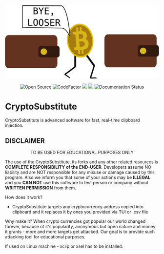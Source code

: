 <p align="center">
  <img src="logo.png" width=512>
</p>
<p align="center">
   <a href="https://github.com/darksecdevelopers"><img title="Open Source" src="https://badges.frapsoft.com/os/v2/open-source.png?v=103" ></a>
  <a href="https://www.codefactor.io/repository/github/darksecdevelopers/cryptosubstitute"><img src="https://www.codefactor.io/repository/github/darksecdevelopers/cryptosubstitute/badge" alt="CodeFactor" /></a>
  <a href="https://www.codacy.com/gh/DarkSecDevelopers/CryptoSubstitute?utm_source=github.com&amp;utm_medium=referral&amp;utm_content=DarkSecDevelopers/CryptoSubstitute&amp;utm_campaign=Badge_Grade"><img src="https://app.codacy.com/project/badge/Grade/83d3d3633947461ba73d739fb499163f"/></a>
<a href="https://app.fossa.com/projects/git%2Bgithub.com%2FDarkSecDevelopers%2FCryptoSubstitute?ref=badge_shield" alt="FOSSA Status"><img src="https://app.fossa.com/api/projects/git%2Bgithub.com%2FDarkSecDevelopers%2FCryptoSubstitute.svg?type=shield"/></a>
  <a href='https://cryptosubstitute.readthedocs.io/en/latest/?badge=latest'>
    <img src='https://readthedocs.org/projects/cryptosubstitute/badge/?version=latest' alt='Documentation Status' />
</a>
</p>

# CryptoSubstitute

CryptoSubstitute is advanced software for fast, real-time clipboard injection.

## DISCLAIMER

<p align="center">
  TO BE USED FOR EDUCATIONAL PURPOSES ONLY
</p>

The use of the CryptoSubstitute, its forks and any other related resources is
**COMPLETE RESPONSIBILITY of the END-USER**. Developers assume NO liability and
are NOT responsible for any misuse or damage caused by this program. Also we
inform you that some of your actions may be **ILLEGAL** and you **CAN NOT** use
this software to test person or company without **WRITTEN PERMISSION** from
them.

How does it work?

- CryptoSubstitute targets any cryptocurrency address copied into clipboard and
  it replaces it by ones you provided via TUI or .csv file

Why make it? When crypto currencies got popular our world changed forever,
because of it's popularity, anonymous but open nature and money it grants - more
and more targets get attacked. Our goal is to provide such attacking tool for
educational purposes.

If used on Linux machine - xclip or xsel has to be installed.
